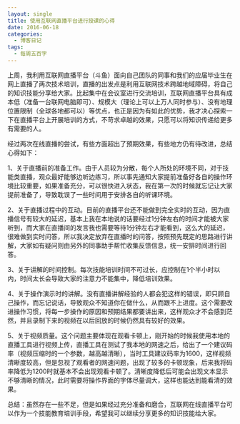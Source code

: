 ```yaml
---
layout: single
title: 使用互联网直播平台进行授课的心得
date: 2016-06-18
categories:
  - 博客日记
tags:
  - 每周五百字
--- 
```

上周，我利用互联网直播平台（斗鱼）面向自己团队的同事和我们的应届毕业生在网上直播了两次技术培训，直播的出发点是利用互联网技术跨越地域障碍，将自己的知识技能分享给大家。比起集中在会议室进行交流培训，互联网直播平台具有成本低（准备一台联网电脑即可）、规模大（理论上可以上万人同时参与）、没有地理位置限制（全球各地都可以）等优点，也正是因为有如此的优势，我才决心探索一下在直播平台上开展培训的方式，不苛求卓越的效果，只愿可以将知识传递给更多有需要的人。

经过两次在线直播的尝试，有些方面超出了预期效果，有些地方仍有待改进，总结心得如下：

1、关于直播前的准备工作。由于人员较为分散，每个人所处的环境不同，对于技能类直播，观众最好能够边听边练习，所以事先通知大家提前准备好各自的操作环境比较重要，如果准备充分，可以很快进入状态，我在第一次的时候就忘记让大家提前准备了，导致耽误了一些时间用于安排各自的听课环境。

2、关于直播过程中的互动。目前的直播平台还不能做到完全实时的互动，因为直播信号有较大的延迟，基本上我在本地说的话要经过1分钟左右的时间才能被大家听到，而大家在直播间的发言我也需要等待1分钟左右才能看到，这么大的延迟，很难做到实时问答，所以我决定放弃在直播时的问答，按照预先既定的思路进行讲解，大家如有疑问则由另外的同事助手帮忙收集反馈信息，统一安排时间进行回答。

3、关于讲解的时间控制。每次技能培训时间不可过长，应控制在1个半小时以内，时间太长会导致大家的注意力不能集中，降低培训效果。

4、关于操作演示时的讲解。没有直播讲解经验的人都会犯这样的错误，即只顾自己操作，而忘记说话，导致观众不知道你在做什么，从而跟不上进度。这个需要改进操作习惯，将每一步操作的原因和预期结果都要讲出来，这样观众才不会感到茫然，并且录制下来的视频在以后回放的时候仍然具有较好的效果。

5、关于视频质量。这个问题主要体现在观看卡顿上，刚开始的时候我使用本地的直播工具进行视频上传，直播工具在测试了我本地的网速之后，给出了一个建议码率（视频压缩时的一个参数，越高越清晰），当时工具建议码率为1600，这样视频清晰度较高，但是忽视了观看者的网速问题，出现了较多的卡顿现象，后来我将码率降低为1200时就基本不会出现观看卡顿了。清晰度降低后可能会出现文本显示不够清晰的情况，此时需要将操作界面的字体尽量调大，这样也能达到能看清的效果。

总结：虽然存在一些不足，但是如果经过充分准备和磨合，互联网在线直播平台可以作为一个技能教育培训手段，希望我可以继续分享更多的知识技能给大家。
